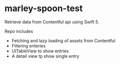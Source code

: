 # marley-spoon-test
Retrieve data from Contentful api using Swift 5. 

Repo includes 
- Fetching and lazy loading of assets from Contentful
- Filtering enteries
- UITableView to show entries
- A detail view tp show single entry 
